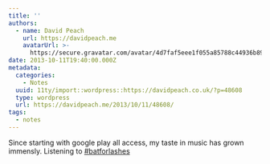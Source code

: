 ```yaml
---
title: ''
authors:
  - name: David Peach
    url: https://davidpeach.me
    avatarUrl: >-
      https://secure.gravatar.com/avatar/4d7faf5eee1f055a85788c44936b8995eaab6dfb004e7854ec747ccb272e91ee?s=96&d=mm&r=g
date: 2013-10-11T19:40:00.000Z
metadata:
  categories:
    - Notes
  uuid: 11ty/import::wordpress::https://davidpeach.co.uk/?p=48608
  type: wordpress
  url: https://davidpeach.me/2013/10/11/48608/
tags:
  - notes
---
```

Since starting with google play all access, my taste in music has grown immensly. Listening to [#batforlashes](https://twitter.com/search?q=%23batforlashes)